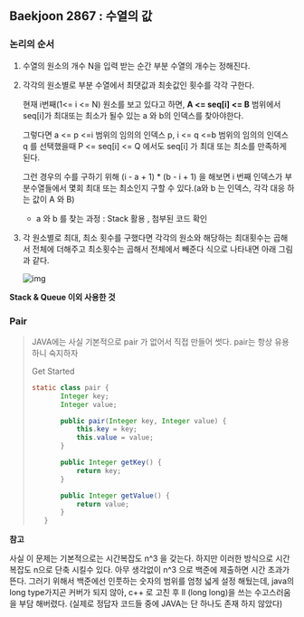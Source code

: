 

## Baekjoon 2867 : 수열의 값

### 논리의 순서

1. 수열의 원소의 개수 N을 입력 받는 순간 부분 수열의 개수는 정해진다.

   

2. 각각의 원소별로 부분 수열에서 최댓값과 최솟값인 횟수를 각각 구한다.

   현재 i번째(1<= i <= N) 원소를 보고 있다고 하면,  **A <= seq[i] <= B**  범위에서 seq[i]가 최대또는 최소가 될수 있는 a 와 b의 인덱스를 찾아야한다. 

   그렇다면 a <= p <=i  범위의 임의의 인덱스 p, i <= q <=b 범위의 임의의 인덱스 q 를 선택했을때 P <= seq[i] <= Q 에서도 seq[i] 가 최대 또는 최소를 만족하게 된다. 

   그런 경우의 수를 구하기 위해 (i - a + 1) * (b - i + 1)  을 해보면 i 번째 인덱스가 부분수열들에서 몇회 최대 또는 최소인지 구할 수 있다.(a와 b 는 인덱스, 각각 대응 하는 값이 A 와 B)

   - a 와 b 를 찾는 과정 : Stack 활용 , 첨부된 코드 확인

   

3. 각 원소별로 최대, 최소 횟수를 구했다면 각각의 원소와 해당하는 최대횟수는 곱해서 전체에 더해주고 최소횟수는 곱해서 전체에서 빼준다 식으로 나타내면 아래 그림과 같다.

   ![img](file:////Users/seob_jj/Library/Group%20Containers/UBF8T346G9.Office/TemporaryItems/msohtmlclip/clip_image002.png)

   

 **Stack & Queue 이외 사용한 것**

### Pair

>JAVA에는 사실 기본적으로 pair 가 없어서 직접 만들어 썻다. pair는 항상 유용하니 숙지하자
>
>Get Started 
>
>```java
>static class pair {
>        Integer key;
>        Integer value;
>
>        public pair(Integer key, Integer value) {
>            this.key = key;
>            this.value = value;
>        }
>
>        public Integer getKey() {
>            return key;
>        }
>
>        public Integer getValue() {
>            return value;
>        }
>    }
>```
>



**참고** 

사실 이 문제는 기본적으로는 시간복잡도 n^3 을 갖는다. 하지만 이러한 방식으로 시간복잡도 n으로 단축 시킬수 있다. 아무 생각없이 n^3 으로 백준에 제출하면 시간 초과가 뜬다. 그러기 위해서 백준에선 인풋하는 숫자의 범위를 엄청 넓게 설정 해뒀는데,  java의 long type가지곤 커버가 되지 않아, c++ 로 고친 후 ll (long long)을 쓰는 수고스러움을 부담 해버렸다. (실제로 정답자 코드들 중에 JAVA는 단 하나도 존재 하지 않았다)